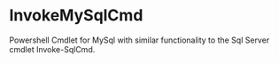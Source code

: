 InvokeMySqlCmd
==============

Powershell Cmdlet for MySql with similar functionality to the Sql Server cmdlet Invoke-SqlCmd.
